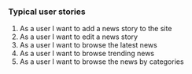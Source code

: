 ### Typical user stories

1. As a user I want to add a news story to the site
2. As a user I want to edit a news story
3. As a user I want to browse the latest news
4. As a user I want to browse trending news
5. As a user I want to browse the news by categories
